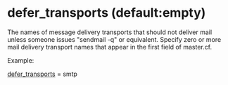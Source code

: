 # defer_transports (default:empty) 


The names of message delivery transports that should not deliver mail
unless someone issues "sendmail -q" or equivalent. Specify zero
or more mail delivery transport names that appear in the
first field of master.cf.



Example:



<a href="postconf.5.html#defer_transports">defer_transports</a> = smtp



